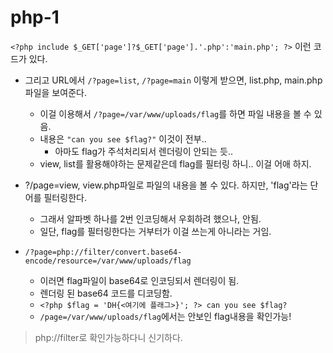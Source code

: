 # php-1

`<?php include $_GET['page']?$_GET['page'].'.php':'main.php'; ?>`
이런 코드가 있다. 
- 그리고 URL에서
`/?page=list`, `/?page=main` 이렇게 받으면, list.php, main.php파일을 보여준다. 
    - 이걸 이용해서 `/?page=/var/www/uploads/flag`를 하면 파일 내용을 볼 수 있음. 
    - 내용은 `"can you see $flag?"` 이것이 전부.. 
        - 아마도 flag가 주석처리되서 렌더링이 안되는 듯..
    - view, list를 활용해야하는 문제같은데 flag를 필터링 하니.. 이걸 어애 하지. 

- ?/page=view, view.php파일로 파일의 내용을 볼 수 있다. 하지만, 'flag'라는 단어를 필터링한다. 
    - 그래서 알파벳 하나를 2번 인코딩해서 우회하려 했으나, 안됨.
    - 일단, flag를 필터링한다는 거부터가 이걸 쓰는게 아니라는 거임.

- `/?page=php://filter/convert.base64-encode/resource=/var/www/uploads/flag`
    - 이러면 flag파일이 base64로 인코딩되서 렌더링이 됨.
    - 렌더링 된 base64 코드를 디코딩함. 
    - `<?php $flag = 'DH{<여기에 플래그>}'; ?> can you see $flag?`
    - `/page=/var/www/uploads/flag`에서는 안보인 flag내용을 확인가능!

>php://filter로 확인가능하다니 신기하다.